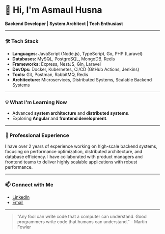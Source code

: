 # 👋 Hi, I'm Asmaul Husna

**Backend Developer | System Architect | Tech Enthusiast**

---

### 🛠 Tech Stack
- **Languages:** JavaScript (Node.js), TypeScript, Go, PHP (Laravel)
- **Databases:** MySQL, PostgreSQL, MongoDB, Redis
- **Frameworks:** Express, NestJS, Gin, Laravel
- **DevOps:** Docker, Kubernetes, CI/CD (GitHub Actions, Jenkins)
- **Tools:** Git, Postman, RabbitMQ, Redis
- **Architecture:** Microservices, Distributed Systems, Scalable Backend Systems

---

### 💡 What I'm Learning Now
- Advanced **system architecture** and **distributed systems**.
- Exploring **Angular** and **frontend development**.

---

### 💼 Professional Experience
I have over 2 years of experience working on high-scale backend systems, focusing on performance optimization, distributed architecture, and database efficiency. I have collaborated with product managers and frontend teams to deliver highly scalable applications with robust performance.

---

### 📫 Connect with Me
- [LinkedIn](https://linkedin.com/in/asmaulh99)
- [Email](mailto:cearmaul@gmail.com)

---

> “Any fool can write code that a computer can understand. Good programmers write code that humans can understand.” – Martin Fowler
